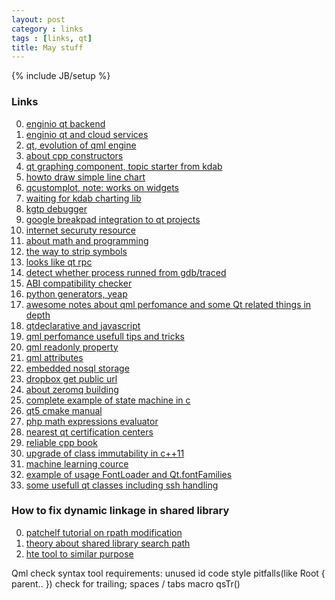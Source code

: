```yaml
---
layout: post
category : links
tags : [links, qt]
title: May stuff
---
```

{% include JB/setup %}


### Links
0. [enginio qt backend](http://blog.qt.digia.com/blog/2013/04/25/enginio-qt-backend-as-a-service-launches-tech-preview/)
0. [enginio qt and cloud services](http://www.youtube.com/watch?v=O_QkohHZ45s)
0. [qt, evolution of qml engine](http://blog.qt.digia.com/blog/2013/04/15/evolution-of-the-qml-engine-part-1/)
0. [about cpp constructors](http://spamsink.livejournal.com/477805.html?view=6164845)
0. [qt graphing component, topic starter from kdab](http://qt-project.org/forums/viewthread/4209/)
0. [howto draw simple line chart](http://qt-project.org/forums/viewthread/4939)
0. [qcustomplot, note: works on widgets](http://www.workslikeclockwork.com/index.php/components/qt-plotting-widget/)
0. [waiting for kdab charting lib](http://qt-project.org/forums/viewthread/22988/#107338)
0. [kgtp debugger](https://code.google.com/p/kgtp/wiki/HOWTO)
0. [google breakpad integration to qt projects](http://blog.inventic.eu/2012/08/qt-and-google-breakpad/)
0. [internet securuty resource](http://bugtraq.ru/)
0. [about math and programming](http://jeremykun.com/primers/)
0. [the way to strip symbols](http://stackoverflow.com/questions/5751220/best-way-to-strip-off-symbols)
0. [looks like qt rpc](http://libqxt.bitbucket.org/doc/tip/tech-ipc.html)
0. [detect whether process runned from gdb/traced](http://stackoverflow.com/questions/3596781/detect-if-gdb-is-running)
0. [ABI compatibility checker](http://ispras.linuxbase.org/index.php/ABI_compliance_checker)
0. [python generators, yeap](http://wiki.python.org/moin/Generators)
0. [awesome notes about qml perfomance and some Qt related things in depth](http://cdumez.blogspot.com/2010/12/ways-to-improve-qml-performance.html)
0. [qtdeclarative and javascript](http://qt-project.org/doc/qt-4.8/qdeclarativejavascript.html)
0. [qml perfomance usefull tips and tricks](http://www.slideshare.net/PassoK/qt-and-qml-performance-tips-tricks-for-qt-47)
0. [qml readonly property](https://bugreports.qt-project.org/browse/QTBUG-15257)
0. [qml attributes](http://qt-project.org/doc/qt-5.0/qtqml/qtqml-syntax-objectattributes.html)
0. [embedded nosql storage](http://www.unqlite.org/)
0. [dropbox get public url](http://clusterbleep.net/blog/2012/01/11/getting-a-dropbox-public-link-in-kde-using-dolphin/)
0. [about zeromq building](http://www.zeromq.org/docs:source-git)
0. [complete example of state machine in c](http://stackoverflow.com/questions/1371460/state-machines-tutorials)
0. [qt5 cmake manual](http://doc-snapshot.qt-project.org/5.0/qtdoc/cmake-manual.html)
0. [php math expressions evaluator](https://github.com/SymDevStudio/MathExecutor)
0. [nearest qt certification centers](http://www9.pearsonvue.com/Dispatcher?application=VTCLocator&action=actStartApp&v=W2L&cid=552)
0. [reliable cpp book](http://www.reliablecpp.com/)
0. [upgrade of class immutability in c++11](http://www.reliablecpp.com/blog/class-immutability-upgrading-98-to-11.htm)
0. [machine learning cource](http://www.youtube.com/watch?v=yDLKJtOVx5c&list=PLD0F06AA0D2E8FFBA&index=1)
0. [example of usage FontLoader and Qt.fontFamilies](https://bugreports.qt-project.org/browse/QTBUG-22063)
0. [some usefull qt classes including ssh handling](http://libqxt.bitbucket.org/doc//tip/classes.html)


### How to fix dynamic linkage in shared library
0. [patchelf tutorial on rpath modification](http://nixos.org/patchelf.html)
0. [theory about shared library search path](http://www.eyrie.org/~eagle/notes/rpath.html)
0. [hte tool to similar purpose](http://hte.sourceforge.net/doc.html)


Qml check syntax tool requirements:
unused id
code style pitfalls(like Root { parent.. })
check for trailing;
spaces / tabs
macro qsTr()
